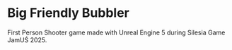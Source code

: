 # Big Friendly Bubbler

First Person Shooter game made with Unreal Engine 5 during Silesia Game JamUŚ 2025.
